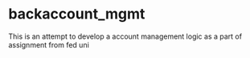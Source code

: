 # backaccount_mgmt
This is an attempt to develop a account management logic as a part of assignment from fed uni


